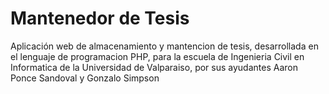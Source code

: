 # Mantenedor de Tesis
Aplicación web de almacenamiento y mantencion de tesis, desarrollada en el lenguaje de programacion PHP,
para la escuela de Ingenieria Civil en  Informatica de la Universidad de Valparaiso, por sus ayudantes
Aaron Ponce Sandoval y Gonzalo Simpson
